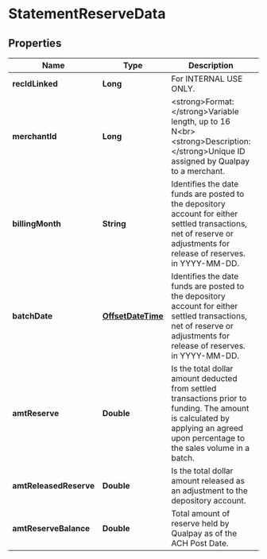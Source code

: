 
# StatementReserveData

## Properties
Name | Type | Description | Notes
------------ | ------------- | ------------- | -------------
**recIdLinked** | **Long** | For INTERNAL USE ONLY. |  [optional]
**merchantId** | **Long** | &lt;strong&gt;Format: &lt;/strong&gt;Variable length, up to 16 N&lt;br&gt;&lt;strong&gt;Description: &lt;/strong&gt;Unique ID assigned by Qualpay to a merchant. |  [optional]
**billingMonth** | **String** | Identifies the date funds are posted to the depository account for either settled transactions, net of reserve or adjustments for release of reserves. in YYYY-MM-DD. |  [optional]
**batchDate** | [**OffsetDateTime**](OffsetDateTime.md) | Identifies the date funds are posted to the depository account for either settled transactions, net of reserve or adjustments for release of reserves. in YYYY-MM-DD. |  [optional]
**amtReserve** | **Double** | Is the total dollar amount deducted from settled transactions prior to funding. The amount is calculated by applying an agreed upon percentage to the sales volume in a batch. |  [optional]
**amtReleasedReserve** | **Double** | Is the total dollar amount released as an adjustment to the depository account. |  [optional]
**amtReserveBalance** | **Double** | Total amount of reserve held by Qualpay as of the ACH Post Date. |  [optional]



